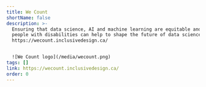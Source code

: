 ```yaml
---
title: We Count
shortName: false
description: >-
  Ensuring that data science, AI and machine learning are equitable and that
  people with disabilities can help to shape the future of data science.
  https://wecount.inclusivedesign.ca/


  ![We Count logo](/media/wecount.png)
tags: []
link: https://wecount.inclusivedesign.ca/
order: 0
---
```

